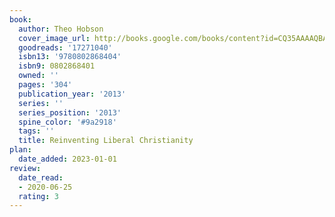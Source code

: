 ```yaml
---
book:
  author: Theo Hobson
  cover_image_url: http://books.google.com/books/content?id=CQ35AAAAQBAJ&printsec=frontcover&img=1&zoom=1&edge=curl&source=gbs_api
  goodreads: '17271040'
  isbn13: '9780802868404'
  isbn9: 0802868401
  owned: ''
  pages: '304'
  publication_year: '2013'
  series: ''
  series_position: '2013'
  spine_color: '#9a2918'
  tags: ''
  title: Reinventing Liberal Christianity
plan:
  date_added: 2023-01-01
review:
  date_read:
  - 2020-06-25
  rating: 3
---
```

